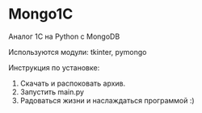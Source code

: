 # Mongo1C
Аналог 1С на Python с MongoDB

Используются модули:
tkinter, pymongo

Инструкция по установке:
1. Скачать и распоковать архив.
2. Запустить main.py
3. Радоваться жизни и наслаждаться программой :)
